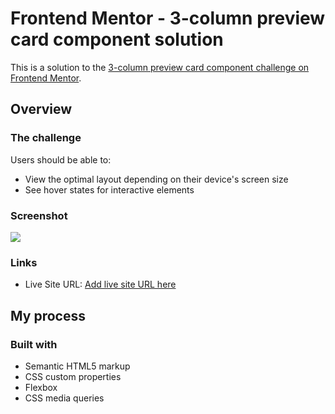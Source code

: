 # Frontend Mentor - 3-column preview card component solution

This is a solution to the [3-column preview card component challenge on Frontend Mentor](https://www.frontendmentor.io/challenges/3column-preview-card-component-pH92eAR2-).

## Overview

### The challenge

Users should be able to:

- View the optimal layout depending on their device's screen size
- See hover states for interactive elements

### Screenshot

![](./screenshot.jpg)

### Links

- Live Site URL: [Add live site URL here](https://your-live-site-url.com)

## My process

### Built with

- Semantic HTML5 markup
- CSS custom properties
- Flexbox
- CSS media queries
